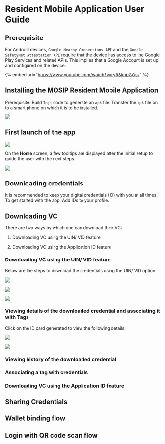 # Resident Mobile Application User Guide

## Prerequisite

For Android devices, `Google Nearby Connections API` and the `Google SafetyNet Attestation API` require that the device has access to the Google Play Services and related APIs. This implies that a Google Account is set up and configured on the device.

{% embed url="https://www.youtube.com/watch?v=ry6SknpGOss" %}

## Installing the MOSIP Resident Mobile Application

Prerequisite: Build `Inji` code to generate an `apk` file. Transfer the `apk` file on to a smart phone on which it is to be installed.

![](\_images/inji-install-flow.png)


## First launch of the app 


![](\_images/inji-initial-setup-flow.png)


On the **Home** screen, a few tooltips are displayed after the initial setup to guide the user with the next steps.

![](\_images/inji-home-tooltips.png)

## Downloading credentials

It is recommended to keep your digital credentials (ID) with you at all times. To get started with the app, Add IDs to your profile.

## Downloading VC

There are two ways by which one can download their VC:

1. Downloading VC using the UIN/ VID feature

2. Downloading VC using the Application ID feature

### Downloading VC using the UIN/ VID feature

Below are the steps to download the credentials using the UIN/ VID option:

![](\_images/inji-download-vc-flow.png)

![](\_images/inji-download-vc-flow2.png)

![](\_images/inji-download-vc-flow3.png)

### Viewing details of the downloaded credential and associating it with Tags

Click on the ID card generated to view the following details:

![](\_images/inji-view-card-details.png)

![](\_images/inji-view-card-details2.png)



### Viewing history of the downloaded credential


### Associating a tag with credentials


### Downloading VC using the Application ID feature


## Sharing Credentials


## Wallet binding flow


## Login with QR code scan flow






